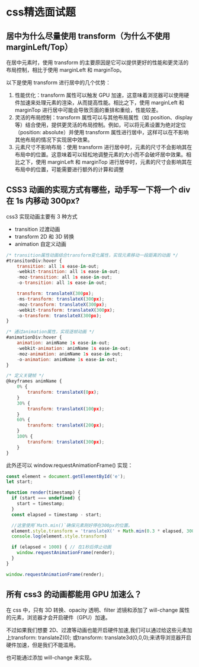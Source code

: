 # css精选面试题

## 居中为什么尽量使⽤ transform（为什么不使⽤marginLeft/Top）

在居中元素时，使用 transform 的主要原因是它可以提供更好的性能和更灵活的布局控制，相比于使用 marginLeft 和 marginTop。

以下是使用 transform 进行居中的几个优势：

1. 性能优化：transform 属性可以触发 GPU 加速，这意味着浏览器可以使用硬件加速来处理元素的渲染，从而提高性能。相比之下，使用 marginLeft 和 marginTop 进行居中可能会导致页面的重排和重绘，性能较差。
2. 灵活的布局控制：transform 属性可以与其他布局属性（如 position、display 等）结合使用，提供更灵活的布局控制。例如，可以将元素设置为绝对定位（position: absolute）并使用 transform 属性进行居中，这样可以在不影响其他布局的情况下实现居中效果。
3. 元素尺寸不影响布局：使用 transform 进行居中时，元素的尺寸不会影响其在布局中的位置。这意味着可以轻松地调整元素的大小而不会破坏居中效果。相比之下，使用 marginLeft 和 marginTop 进行居中时，元素的尺寸会影响其在布局中的位置，可能需要进行额外的计算和调整

## CSS3 动画的实现方式有哪些，动手写一下将一个 div 在 1s 内移动 300px?
css3 实现动画主要有 3 种方式

- transition 过渡动画
- transform 2D 和 3D 转换
- animation 自定义动画

```js
/* transition属性动画结合transform变化属性，实现元素移动一段距离的动画 */
#transitonDiv:hover {
    transition: all 1s ease-in-out;
    -webkit-transition: all 1s ease-in-out;
    -moz-transition: all 1s ease-in-out;
    -o-transition: all 1s ease-in-out;

    transform: translateX(300px);
    -ms-transform: translateX(300px);
    -moz-transform: translateX(300px);
    -webkit-transform: translateX(300px);
    -o-transform: translateX(300px);
}

/* 通过animation属性，实现逐帧动画 */
#animationDiv:hover {
    animation: animName 1s ease-in-out;
    -webkit-animation: animName 1s ease-in-out;
    -moz-animation: animName 1s ease-in-out;
    -o-animation: animName 1s ease-in-out;
}

/* 定义关键帧 */
@keyframes animName {
    0% {
        transform: translateX(0px);
    }
    30% {
        transform: translateX(100px);
    }
    60% {
        transform: translateX(200px);
    }
    100% {
        transform: translateX(300px);
    }
}
```

此外还可以 window.requestAnimationFrame() 实现：

```js
const element = document.getElementById('e');
let start;

function render(timestamp) {
  if (start === undefined) {
  	start = timestamp;
  }
  const elapsed = timestamp - start;

  //这里使用`Math.min()`确保元素刚好停在300px的位置。
  element.style.transform = 'translateX(' + Math.min(0.3 * elapsed, 300) + 'px)';
  console.log(element.style.transform)

  if (elapsed < 1000) { // 在1秒后停止动画
    window.requestAnimationFrame(render);
  }
}

window.requestAnimationFrame(render);
```

## 所有 css3 的动画都能用 GPU 加速么？
在 css 中，只有 3D 转换、opacity 透明、filter 滤镜和添加了 will-change 属性的元素，浏览器才会开启硬件（GPU）加速。

不过如果我们想要 2D、过渡等动画也能开启硬件加速,我们可以通过给这些元素加上transform: translateZ(0); 或transform: translate3d(0,0,0);来诱导浏览器开启硬件加速，但是我们不能滥用。

也可能通过添加 will-change 来实现。